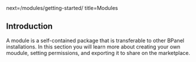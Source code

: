 <args>
next=/modules/getting-started/
title=Modules
</args>

## Introduction

A module is a self-contained package that is transferable to other BPanel installations. In this section you will learn more about creating your own moudule, setting permissions, and exporting it to share on the marketplace.
